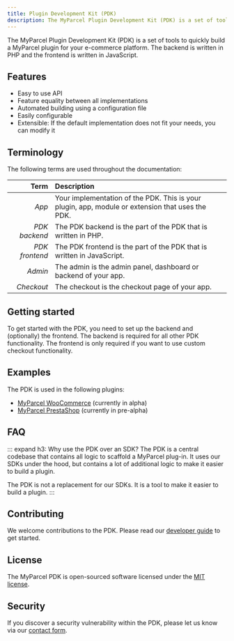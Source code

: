 ```yaml
---
title: Plugin Development Kit (PDK)
description: The MyParcel Plugin Development Kit (PDK) is a set of tools to quickly build a MyParcel plugin for your e-commerce platform.
---
```


The MyParcel Plugin Development Kit (PDK) is a set of tools to quickly build a MyParcel plugin for your e-commerce platform. The backend is written in PHP and the frontend is written in JavaScript.

## Features

- Easy to use API
- Feature equality between all implementations
- Automated building using a configuration file
- Easily configurable
- Extensible: If the default implementation does not fit your needs, you can modify it

## Terminology

The following terms are used throughout the documentation:

|           Term | Description                                                                                      |
| -------------: | :----------------------------------------------------------------------------------------------- |
|          _App_ | Your implementation of the PDK. This is your plugin, app, module or extension that uses the PDK. |
|  _PDK backend_ | The PDK backend is the part of the PDK that is written in PHP.                                   |
| _PDK frontend_ | The PDK frontend is the part of the PDK that is written in JavaScript.                           |
|        _Admin_ | The admin is the admin panel, dashboard or backend of your app.                                  |
|     _Checkout_ | The checkout is the checkout page of your app.                                                   |

## Getting started

To get started with the PDK, you need to set up the backend and (optionally) the frontend. The backend is required for all other PDK functionality. The frontend is only required if you want to use custom checkout functionality.

<Stack class="grid-flow-col gap-4">
  <Cta
    title="Backend"
    subtitle="The backend contains all logic to communicate with the MyParcel API. The backend is required for all other PDK functionality."
    aria-label="To the MyParcel PDK backend documentation"
    link="./10.backend.html" />
  <Cta
    title="Frontend"
    subtitle="The frontend contains the logic to render the MyParcel components that communicate with the PDK backend in your admin panel and checkout."
    aria-label="To the MyParcel PDK frontend documentation"
    link="./20.frontend/" />
</Stack>

## Examples

The PDK is used in the following plugins:

- [MyParcel WooCommerce](https://github.com/myparcelnl/woocommerce/tree/alpha) (currently in alpha)
- [MyParcel PrestaShop](https://github.com/myparcelnl/prestashop/tree/alpha) (currently in pre-alpha)

## FAQ

::: expand h3: Why use the PDK over an SDK?
The PDK is a central codebase that contains all logic to scaffold a MyParcel plug-in. It uses our SDKs under the hood, but contains a lot of additional logic to make it easier to build a plugin.

The PDK is not a replacement for our SDKs. It is a tool to make it easier to build a plugin.
:::

## Contributing

We welcome contributions to the PDK. Please read our [developer guide](https://github.com/myparcelnl/developer/blob/main/DEVELOPERS.md) to get started.

## License

The MyParcel PDK is open-sourced software licensed under the [MIT license](https://opensource.org/licenses/MIT).

## Security

If you discover a security vulnerability within the PDK, please let us know via our [contact form](/contact/).
